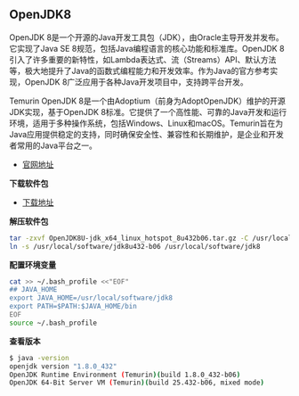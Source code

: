 ## OpenJDK8

OpenJDK 8是一个开源的Java开发工具包（JDK），由Oracle主导开发并发布。它实现了Java SE 8规范，包括Java编程语言的核心功能和标准库。OpenJDK 8引入了许多重要的新特性，如Lambda表达式、流（Streams）API、默认方法等，极大地提升了Java的函数式编程能力和开发效率。作为Java的官方参考实现，OpenJDK 8广泛应用于各种Java开发项目中，支持跨平台开发。

Temurin OpenJDK 8是一个由Adoptium（前身为AdoptOpenJDK）维护的开源JDK实现，基于OpenJDK 8标准。它提供了一个高性能、可靠的Java开发和运行环境，适用于多种操作系统，包括Windows、Linux和macOS。Temurin旨在为Java应用提供稳定的支持，同时确保安全性、兼容性和长期维护，是企业和开发者常用的Java平台之一。

- [官网地址](https://adoptium.net/zh-CN/)



**下载软件包**

- [下载地址](https://adoptium.net/zh-CN/temurin/releases/?os=linux&arch=x64&package=jdk&version=8)

**解压软件包**

```bash
tar -zxvf OpenJDK8U-jdk_x64_linux_hotspot_8u432b06.tar.gz -C /usr/local/software/
ln -s /usr/local/software/jdk8u432-b06 /usr/local/software/jdk8
```

**配置环境变量**

```bash
cat >> ~/.bash_profile <<"EOF"
## JAVA_HOME
export JAVA_HOME=/usr/local/software/jdk8
export PATH=$PATH:$JAVA_HOME/bin
EOF
source ~/.bash_profile
```

**查看版本**

```bash
$ java -version
openjdk version "1.8.0_432"
OpenJDK Runtime Environment (Temurin)(build 1.8.0_432-b06)
OpenJDK 64-Bit Server VM (Temurin)(build 25.432-b06, mixed mode)
```
